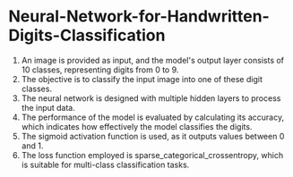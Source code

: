 # Neural-Network-for-Handwritten-Digits-Classification
1. An image is provided as input, and the model's output layer consists of 10 classes, representing digits from 0 to 9.
2. The objective is to classify the input image into one of these digit classes.
3. The neural network is designed with multiple hidden layers to process the input data.
4. The performance of the model is evaluated by calculating its accuracy, which indicates how effectively the model classifies the digits.
5. The sigmoid activation function is used, as it outputs values between 0 and 1.
6. The loss function employed is sparse_categorical_crossentropy, which is suitable for multi-class classification tasks.
